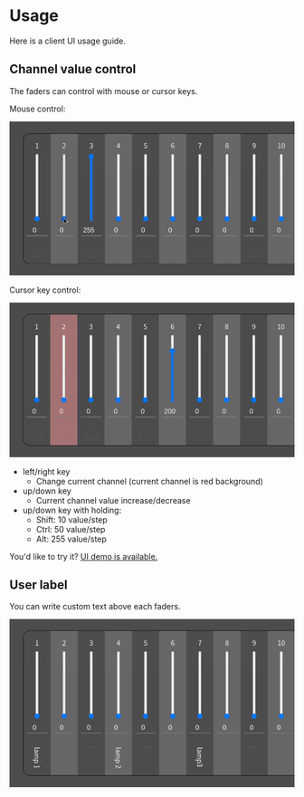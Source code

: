 # Usage

Here is a client UI usage guide.

## Channel value control

The faders can control with mouse or cursor keys.

Mouse control:

![Channel value - mouse control](./values-mouse-control.gif)

Cursor key control:

![Channel value - key control](./values-key-control.gif)

- left/right key
  - Change current channel (current channel is red background)
- up/down key
  - Current channel value increase/decrease
- up/down key with holding:
  - Shift: 10 value/step
  - Ctrl: 50 value/step
  - Alt: 255 value/step

You'd like to try it? [UI demo is available.](https://akuad.github.io/web-dmx/ui-demo/)

## User label

You can write custom text above each faders.

![User label](./user-label.webp)
